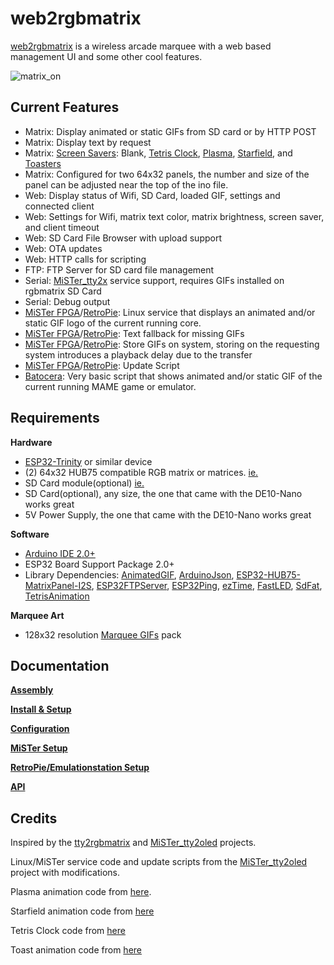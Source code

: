 # web2rgbmatrix
[web2rgbmatrix](https://github.com/kconger/MiSTer_web2rgbmatrix) is a wireless arcade marquee with a web based management UI and some other cool features.

![matrix_on](docs/images/matrix-on.jpg "matrix_on")

Current Features
-------
- Matrix: Display animated or static GIFs from SD card or by HTTP POST 
- Matrix: Display text by request
- Matrix: [Screen Savers](docs/ScreenSavers.md): Blank, [Tetris Clock](docs/images/matrix-tetrisclock.gif), [Plasma](docs/images/matrix-plasma.gif), [Starfield](docs/images/matrix-starfield.gif), and [Toasters](docs/images/matrix-toasters.gif)
- Matrix: Configured for two 64x32 panels, the number and size of the panel can be adjusted near the top of the ino file.
- Web: Display status of Wifi, SD Card, loaded GIF, settings and connected client
- Web: Settings for Wifi, matrix text color, matrix brightness, screen saver, and client timeout 
- Web: SD Card File Browser with upload support
- Web: OTA updates
- Web: HTTP calls for scripting
- FTP: FTP Server for SD card file management
- Serial: [MiSTer_tty2x](https://github.com/venice1200/MiSTer_tty2x) service support, requires GIFs installed on rgbmatrix SD Card
- Serial: Debug output
- [MiSTer FPGA](https://github.com/MiSTer-devel)/[RetroPie](https://retropie.org.uk/): Linux service that displays an animated and/or static GIF logo of the current running core.
- [MiSTer FPGA](https://github.com/MiSTer-devel)/[RetroPie](https://retropie.org.uk/): Text fallback for missing GIFs
- [MiSTer FPGA](https://github.com/MiSTer-devel)/[RetroPie](https://retropie.org.uk/): Store GIFs on system, storing on the requesting system introduces a playback delay due to the transfer
- [MiSTer FPGA](https://github.com/MiSTer-devel)/[RetroPie](https://retropie.org.uk/): Update Script
- [Batocera](https://batocera.org/): Very basic script that shows animated and/or static GIF of the current running MAME game or emulator.

Requirements
-------
**Hardware**

- [ESP32-Trinity](https://esp32trinity.com/) or similar device
- (2) 64x32 HUB75 compatible RGB matrix or matrices. [ie.](https://www.aliexpress.com/item/3256801502846969.html)
- SD Card module(optional) [ie.](https://www.amazon.com/dp/B08CMLG4D6?psc=1&ref=ppx_yo2ov_dt_b_product_details)
- SD Card(optional), any size, the one that came with the DE10-Nano works great
- 5V Power Supply, the one that came with the DE10-Nano works great

**Software**

- [Arduino IDE 2.0+](https://www.arduino.cc/en/software)
- ESP32 Board Support Package 2.0+
- Library Dependencies: [AnimatedGIF](https://github.com/bitbank2/AnimatedGIF), [ArduinoJson](https://github.com/bblanchon/ArduinoJson), [ESP32-HUB75-MatrixPanel-I2S](https://github.com/mrfaptastic/ESP32-HUB75-MatrixPanel-I2S-DMA), [ESP32FTPServer](https://github.com/schreibfaul1/ESP32FTPServer), [ESP32Ping](https://github.com/marian-craciunescu/ESP32Ping), [ezTime](https://github.com/ropg/ezTime), [FastLED](https://github.com/FastLED/FastLED), [SdFat](https://github.com/greiman/SdFat), [TetrisAnimation](https://github.com/toblum/TetrisAnimation)

**Marquee Art**

- 128x32 resolution [Marquee GIFs](https://github.com/h3llb3nt/marquee_gifs) pack

Documentation
-------
**[Assembly](docs/Assembly.md)**

**[Install & Setup](docs/Install.md)**

**[Configuration](docs/Configuration.md)**

**[MiSTer Setup](mister/README.md)**

**[RetroPie/Emulationstation Setup](emulationstation/README.md)**

**[API](docs/API.md)**


Credits
-------
Inspired by the [tty2rgbmatrix](https://github.com/h3llb3nt/tty2rgbmatrix) and [MiSTer_tty2oled](https://github.com/venice1200/MiSTer_tty2oled) projects.

Linux/MiSTer service code and update scripts from the [MiSTer_tty2oled](https://github.com/venice1200/MiSTer_tty2oled) project with modifications.

Plasma animation code from [here](https://github.com/mrfaptastic/ESP32-HUB75-MatrixPanel-I2S-DMA/blob/master/examples/2_PatternPlasma/2_PatternPlasma.ino).

Starfield animation code from [here](https://github.com/sinoia/oled-starfield)

Tetris Clock code from [here](https://github.com/witnessmenow/ESP32-Trinity/tree/master/examples/Projects/WifiTetrisClock)

Toast animation code from [here](https://learn.adafruit.com/animated-flying-toaster-oled-jewelry/code)
